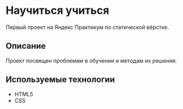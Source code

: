 # Научиться учиться

Первый проект на Яндекс Практикум по статической вёрстке.

## Описание

Проект посвящен проблемам в обучении и методам их решения.

## Используемые технологии

* HTML5
* CSS
